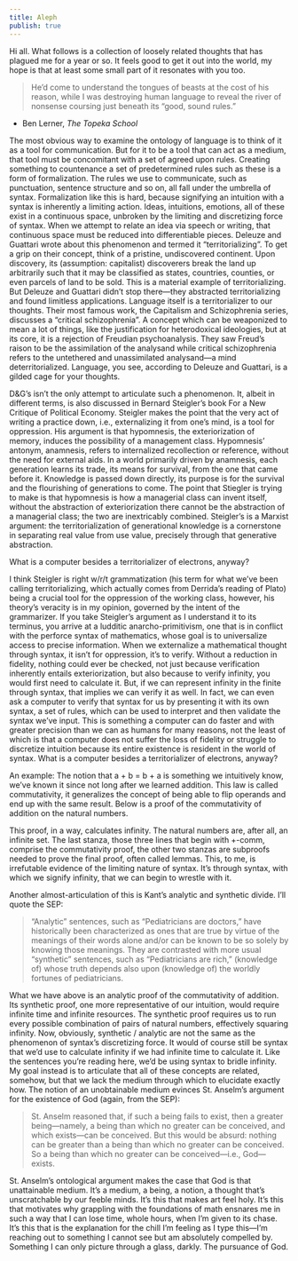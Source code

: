 ```yaml
---
title: Aleph
publish: true
---
```


Hi all. What follows is a collection of loosely related thoughts that
has plagued me for a year or so. It feels good to get it out into the
world, my hope is that at least some small part of it resonates with
you too.

> He’d come to understand the tongues of beasts at the cost of his
> reason, while I was destroying human language to reveal the river of
> nonsense coursing just beneath its “good, sound rules.”

- Ben Lerner, _The Topeka School_

The most obvious way to examine the ontology of language is to think
of it as a tool for communication. But for it to be a tool that can
act as a medium, that tool must be concomitant with a set of agreed
upon rules. Creating something to countenance a set of predetermined
rules such as these is a form of formalization. The rules we use to
communicate, such as punctuation, sentence structure and so on, all
fall under the umbrella of syntax. Formalization like this is hard,
because signifying an intuition with a syntax is inherently a limiting
action. Ideas, intuitions, emotions, all of these exist in a
continuous space, unbroken by the limiting and discretizing force of
syntax. When we attempt to relate an idea via speech or writing, that
continuous space must be reduced into differentiable pieces. Deleuze
and Guattari wrote about this phenomenon and termed it
“territorializing”. To get a grip on their concept, think of a
pristine, undiscovered continent. Upon discovery, its (assumption:
capitalist) discoverers break the land up arbitrarily such that it may
be classified as states, countries, counties, or even parcels of land
to be sold. This is a material example of territorializing. But
Deleuze and Guattari didn’t stop there—they abstracted
territorializing and found limitless applications. Language itself is
a territorializer to our thoughts. Their most famous work, the
Capitalism and Schizophrenia series, discusses a “critical
schizophrenia”. A concept which can be weaponized to mean a lot of
things, like the justification for heterodoxical ideologies, but at
its core, it is a rejection of Freudian psychoanalysis. They saw
Freud’s raison to be the assimilation of the analysand while critical
schizophrenia refers to the untethered and unassimilated analysand—a
mind deterritorialized. Language, you see, according to Deleuze and
Guattari, is a gilded cage for your thoughts.

D&G’s isn’t the only attempt to articulate such a phenomenon. It,
albeit in different terms, is also discussed in Bernard Steigler’s
book For a New Critique of Political Economy. Steigler makes the point
that the very act of writing a practice down, i.e., externalizing it
from one’s mind, is a tool for oppression. His argument is that
hypomnesis, the exteriorization of memory, induces the possibility of
a management class. Hypomnesis’ antonym, anamnesis, refers to
internalized recollection or reference, without the need for external
aids. In a world primarily driven by anamnesis, each generation learns
its trade, its means for survival, from the one that came before
it. Knowledge is passed down directly, its purpose is for the survival
and the flourishing of generations to come. The point that Stiegler is
trying to make is that hypomnesis is how a managerial class can invent
itself, without the abstraction of exteriorization there cannot be the
abstraction of a managerial class; the two are inextricably
combined. Steigler’s is a Marxist argument: the territorialization of
generational knowledge is a cornerstone in separating real value from
use value, precisely through that generative abstraction.

<p class="pull">What is a computer besides a territorializer of
electrons, anyway?</p>

I think Steigler is right w/r/t grammatization (his term for what
we’ve been calling territorializing, which actually comes from
Derrida’s reading of Plato) being a crucial tool for the oppression of
the working class, however, his theory’s veracity is in my opinion,
governed by the intent of the grammarizer. If you take Steigler’s
argument as I understand it to its terminus, you arrive at a ludditic
anarcho-primitivism, one that is in conflict with the perforce syntax
of mathematics, whose goal is to universalize access to precise
information. When we externalize a mathematical thought through
syntax, it isn’t for oppression, it’s to verify. Without a reduction
in fidelity, nothing could ever be checked, not just because
verification inherently entails exteriorization, but also because to
verify infinity, you would first need to calculate it. But, if we can
represent infinity in the finite through syntax, that implies we can
verify it as well. In fact, we can even ask a computer to verify that
syntax for us by presenting it with its own syntax, a set of rules,
which can be used to interpret and then validate the syntax we’ve
input. This is something a computer can do faster and with greater
precision than we can as humans for many reasons, not the least of
which is that a computer does not suffer the loss of fidelity or
struggle to discretize intuition because its entire existence is
resident in the world of syntax. What is a computer besides a
territorializer of electrons, anyway?

An example: The notion that a + b = b + a is something we intuitively
know, we’ve known it since not long after we learned addition. This
law is called commutativity, it generalizes the concept of being able
to flip operands and end up with the same result. Below is a proof of
the commutativity of addition on the natural numbers.


This proof, in a way, calculates infinity. The natural numbers are,
after all, an infinite set. The last stanza, those three lines that
begin with +-comm, comprise the commutativity proof, the other two
stanzas are subproofs needed to prove the final proof, often called
lemmas. This, to me, is irrefutable evidence of the limiting nature of
syntax. It’s through syntax, with which we signify infinity, that we
can begin to wrestle with it.

Another almost-articulation of this is Kant’s analytic and synthetic
divide. I’ll quote the SEP:

> “Analytic” sentences, such as “Pediatricians are doctors,” have
> historically been characterized as ones that are true by virtue of the
> meanings of their words alone and/or can be known to be so solely by
> knowing those meanings. They are contrasted with more usual
> “synthetic” sentences, such as “Pediatricians are rich,” (knowledge
> of) whose truth depends also upon (knowledge of) the worldly fortunes
> of pediatricians.

What we have above is an analytic proof of the commutativity of
addition. Its synthetic proof, one more representative of our
intuition, would require infinite time and infinite resources. The
synthetic proof requires us to run every possible combination of pairs
of natural numbers, effectively squaring infinity. Now, obviously,
synthetic / analytic are not the same as the phenomenon of syntax’s
discretizing force. It would of course still be syntax that we’d use
to calculate infinity if we had infinite time to calculate it. Like
the sentences you’re reading here, we’d be using syntax to bridle
infinity. My goal instead is to articulate that all of these concepts
are related, somehow, but that we lack the medium through which to
elucidate exactly how. The notion of an unobtainable medium evinces
St. Anselm’s argument for the existence of God (again, from the SEP):

> St. Anselm reasoned that, if such a being fails to exist, then a
> greater being—namely, a being than which no greater can be conceived,
> and which exists—can be conceived. But this would be absurd: nothing
> can be greater than a being than which no greater can be conceived. So
> a being than which no greater can be conceived—i.e., God—exists.

St. Anselm’s ontological argument makes the case that God is that
unattainable medium. It’s a medium, a being, a notion, a thought
that’s unscratchable by our feeble minds. It’s this that makes art
feel holy. It’s this that motivates why grappling with the foundations
of math ensnares me in such a way that I can lose time, whole hours,
when I’m given to its chase. It’s this that is the explanation for the
chill I’m feeling as I type this—I’m reaching out to something I
cannot see but am absolutely compelled by. Something I can only
picture through a glass, darkly. The pursuance of God.
